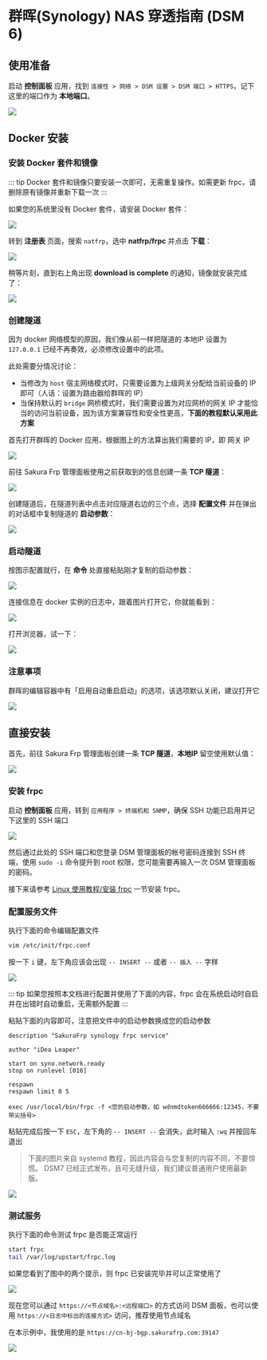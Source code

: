 # 群晖(Synology) NAS 穿透指南 (DSM 6)

## 使用准备

启动 **控制面板** 应用，找到 `连接性 > 网络 > DSM 设置 > DSM 端口 > HTTPS`，记下这里的端口作为 **本地端口**。

![](_images/dsm6-prepare-portal.png)

## Docker 安装

### 安装 Docker 套件和镜像

::: tip
Docker 套件和镜像只要安装一次即可，无需重复操作。如需更新 frpc，请删除原有镜像并重新下载一次
:::

如果您的系统里没有 Docker 套件，请安装 Docker 套件：

![](_images/dsm6-docker-install.png)

转到 **注册表** 页面，搜索 `natfrp`，选中 **natfrp/frpc** 并点击 **下载**：

![](_images/dsm6-docker-pull.png)

稍等片刻，直到右上角出现 **download is complete** 的通知，镜像就安装完成了：

![](_images/dsm6-docker-pull-complete.png)

### 创建隧道

因为 docker 网络模型的原因，我们像从前一样把隧道的 本地IP 设置为 `127.0.0.1` 已经不再奏效，必须修改设置中的此项。

此处需要分情况讨论：
 - 当修改为 `host` 宿主网络模式时，只需要设置为上级网关分配给当前设备的 IP 即可（人话：设置为路由器给群晖的 IP）
 - 当保持默认的 `bridge` 网桥模式时，我们需要设置为对应网桥的网关 IP 才能恰当的访问当前设备，因为该方案兼容性和安全性更高，**下面的教程默认采用此方案**

首先打开群晖的 Docker 应用，根据图上的方法算出我们需要的 IP，即 网关 IP

![](_images/dsm6-docker-local-ip.png)

前往 Sakura Frp 管理面板使用之前获取到的信息创建一条 **TCP 隧道**：

![](_images/dsm-docker-create-tunnel.png)

创建隧道后，在隧道列表中点击对应隧道右边的三个点，选择 **配置文件** 并在弹出的对话框中复制隧道的 **启动参数**：

![](_images/dsm-launch-args.png)

### 启动隧道

按图示配置就行，在 **命令** 处直接粘贴刚才复制的启动参数：

![](_images/dsm6-docker-open.png)

连接信息在 docker 实例的日志中，跟着图片打开它，你就能看到：

![](_images/dsm6-docker-log.png)

打开浏览器，试一下：

![](_images/dsm6-docker-browser.png)

### 注意事项

群晖的编辑容器中有「启用自动重启启动」的选项，该选项默认关闭，建议打开它

![](_images/dsm6-docker-autorerun.png)

## 直接安装

首先，前往 Sakura Frp 管理面板创建一条 **TCP 隧道**，**本地IP** 留空使用默认值：

![](_images/dsm-direct-create-tunnel.png)

### 安装 frpc

启动 **控制面板** 应用，转到 `应用程序 > 终端机和 SNMP`，确保 SSH 功能已启用并记下这里的 SSH 端口

![](_images/dsm6-prepare-ssh.png)

然后通过此处的 SSH 端口和您登录 DSM 管理面板的帐号密码连接到 SSH 终端，使用 `sudo -i` 命令提升到 root 权限，您可能需要再输入一次 DSM 管理面板的密码。

接下来请参考 [Linux 使用教程/安装 frpc](/frpc/usage#linux-install-frpc) 一节安装 frpc。

### 配置服务文件

执行下面的命令编辑配置文件

```bash
vim /etc/init/frpc.conf
```

按一下 `i` 键，左下角应该会出现 `-- INSERT --` 或者 `-- 插入 --` 字样

![](../frpc/service/_images/systemd-1.png)

::: tip
如果您按照本文档进行配置并使用了下面的内容，frpc 会在系统启动时自启并在出错时自动重启，无需额外配置
:::

粘贴下面的内容即可，注意把文件中的启动参数换成您的启动参数

```upstart
description "SakuraFrp synology frpc service"

author "iDea Leaper"

start on syno.network.ready
stop on runlevel [016]

respawn
respawn limit 0 5

exec /usr/local/bin/frpc -f <您的启动参数，如 wdnmdtoken666666:12345，不要带尖括号>
```

粘贴完成后按一下 `ESC`，左下角的 `-- INSERT --` 会消失，此时输入 `:wq` 并按回车退出

> 下面的图片来自 systemd 教程，因此内容会与您复制的内容不同，不要惊慌。
> DSM7 已经正式发布，且可无缝升级，我们建议普通用户使用最新版。

![](../frpc/service/_images/systemd-2.png)

### 测试服务

执行下面的命令测试 frpc 是否能正常运行

```bash
start frpc
tail /var/log/upstart/frpc.log
```

如果您看到了图中的两个提示，则 frpc 已安装完毕并可以正常使用了

![](_images/dsm6-direct-started.png)

现在您可以通过 `https://<节点域名>:<远程端口>` 的方式访问 DSM 面板，也可以使用 `https://<日志中标出的连接方式>` 访问，推荐使用节点域名

在本示例中，我使用的是 `https://cn-bj-bgp.sakurafrp.com:39147`

![](_images/dsm6-direct-browser.png)
